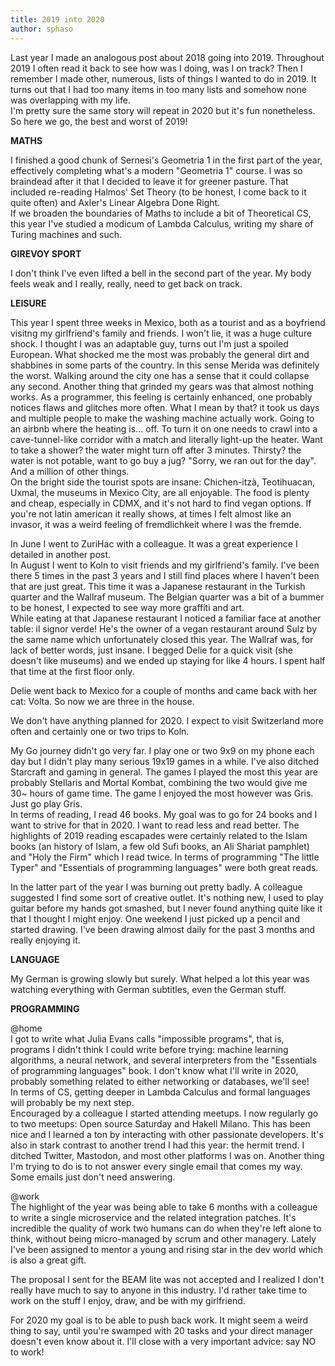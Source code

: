 ```yaml
---
title: 2019 into 2020
author: sphaso
---
```


Last year I made an analogous post about 2018 going into 2019. Throughout 2019 I often read it back to see how was I doing, was I on track? Then I remember I made other, numerous, lists of things I wanted to do in 2019. It turns out that I had too many items in too many lists and somehow none was overlapping with my life.     
I'm pretty sure the same story will repeat in 2020 but it's fun nonetheless. So here we go, the best and worst of 2019!

__MATHS__

I finished a good chunk of Sernesi's Geometria 1 in the first part of the year, effectively completing what's a modern "Geometria 1" course. I was so braindead after it that I decided to leave it for greener pasture. That included re-reading Halmos' Set Theory (to be honest, I come back to it quite often) and Axler's Linear Algebra Done Right.    
If we broaden the boundaries of Maths to include a bit of Theoretical CS, this year I've studied a modicum of Lambda Calculus, writing my share of Turing machines and such.    

__GIREVOY SPORT__

I don't think I've even lifted a bell in the second part of the year. My body feels weak and I really, really, need to get back on track.

__LEISURE__

This year I spent three weeks in Mexico, both as a tourist and as a boyfriend visitng my girlfriend's family and friends. I won't lie, it was a huge culture shock. I thought I was an adaptable guy, turns out I'm just a spoiled European. What shocked me the most was probably the general dirt and shabbines in some parts of the country. In this sense Merida was definitely the worst. Walking around the city one has a sense that it could collapse any second. Another thing that grinded my gears was that almost nothing works. As a programmer, this feeling is certainly enhanced, one probably notices flaws and glitches more often. What I mean by that? it took us days and multiple people to make the washing machine actually work. Going to an airbnb where the heating is... off. To turn it on one needs to crawl into a cave-tunnel-like corridor with a match and literally light-up the heater. Want to take a shower? the water might turn off after 3 minutes. Thirsty? the water is not potable, want to go buy a jug? "Sorry, we ran out for the day". And a million of other things.    
On the bright side the tourist spots are insane: Chichen-itzà, Teotihuacan, Uxmal, the museums in Mexico City, are all enjoyable. The food is plenty and cheap, especially in CDMX, and it's not hard to find vegan options. If you're not latin american it really shows, at times I felt almost like an invasor, it was a weird feeling of fremdlichkeit where I was the fremde.    
    
In June I went to ZuriHac with a colleague. It was a great experience I detailed in another post.    
In August I went to Koln to visit friends and my girlfriend's family. I've been there 5 times in the past 3 years and I still find places where I haven't been that are just great. This time it was a Japanese restaurant in the Turkish quarter and the Wallraf museum. The Belgian quarter was a bit of a bummer to be honest, I expected to see way more graffiti and art.    
While eating at that Japanese restaurant I noticed a familiar face at another table: il signor verde! He's the owner of a vegan restaurant around Sulz by the same name which unfortunately closed this year. The Wallraf was, for lack of better words, just insane. I begged Delie for a quick visit (she doesn't like museums) and we ended up staying for like 4 hours. I spent half that time at the first floor only.    
    
Delie went back to Mexico for a couple of months and came back with her cat: Volta. So now we are three in the house.    
    
We don't have anything planned for 2020. I expect to visit Switzerland more often and certainly one or two trips to Koln.    
    
My Go journey didn't go very far. I play one or two 9x9 on my phone each day but I didn't play many serious 19x19 games in a while. I've also ditched Starcraft and gaming in general. The games I played the most this year are probably Stellaris and Mortal Kombat, combining the two would give me 30~ hours of game time. The game I enjoyed the most however was Gris. Just go play Gris.    
In terms of reading, I read 46 books. My goal was to go for 24 books and I want to strive for that in 2020. I want to read less and read better. The highlights of 2019 reading escapades were certainly related to the Islam books (an history of Islam, a few old Sufi books, an Ali Shariat pamphlet) and "Holy the Firm" which I read twice. In terms of programming "The little Typer" and "Essentials of programming languages" were both great reads.
    
In the latter part of the year I was burning out pretty badly. A colleague suggested I find some sort of creative outlet. It's nothing new, I used to play guitar before my hands got smashed, but I never found anything quite like it that I thought I might enjoy. One weekend I just picked up a pencil and started drawing. I've been drawing almost daily for the past 3 months and really enjoying it.    

__LANGUAGE__

My German is growing slowly but surely. What helped a lot this year was watching everything with German subtitles, even the German stuff.

__PROGRAMMING__

@home    
I got to write what Julia Evans calls "impossible programs", that is, programs I didn't think I could write before trying: machine learning algorithms, a neural network, and several interpreters from the "Essentials of programming languages" book. I don't know what I'll write in 2020, probably something related to either networking or databases, we'll see!    
In terms of CS, getting deeper in Lambda Calculus and formal languages will probably be my next step.    
Encouraged by a colleague I started attending meetups. I now regularly go to two meetups: Open source Saturday and Hakell Milano. This has been nice and I learned a ton by interacting with other passionate developers. It's also in stark contrast to another trend I had this year: the hermit trend. I ditched Twitter, Mastodon, and most other platforms I was on. Another thing I'm trying to do is to not answer every single email that comes my way. Some emails just don't need answering.    
    
@work    
The highlight of the year was being able to take 6 months with a colleague to write a single microservice and the related integration patches. It's incredible the quality of work two humans can do when they're left alone to think, without being micro-managed by scrum and other managery. Lately I've been assigned to mentor a young and rising star in the dev world which is also a great gift.    
    
The proposal I sent for the BEAM lite was not accepted and I realized I don't really have much to say to anyone in this industry. I'd rather take time to work on the stuff I enjoy, draw, and be with my girlfriend.
    
For 2020 my goal is to be able to push back work. It might seem a weird thing to say, until you're swamped with 20 tasks and your direct manager doesn't even know about it. I'll close with a very important advice: say NO to work!
